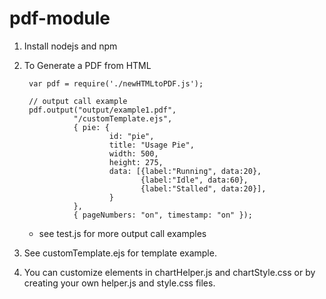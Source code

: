 # pdf-module

1. Install nodejs and npm

2. To Generate a PDF from HTML 
    
        var pdf = require('./newHTMLtoPDF.js');

        // output call example
        pdf.output("output/example1.pdf", 
                  "/customTemplate.ejs",
                  { pie: {
                          id: "pie",
                          title: "Usage Pie",
                          width: 500,
                          height: 275,
                          data: [{label:"Running", data:20},
                                 {label:"Idle", data:60},
                                 {label:"Stalled", data:20}],
                          }
                  }, 
                  { pageNumbers: "on", timestamp: "on" });
        
    * see test.js for more output call examples
  
3. See customTemplate.ejs for template example.

4. You can customize elements in chartHelper.js and chartStyle.css or by creating your own helper.js and style.css files.
